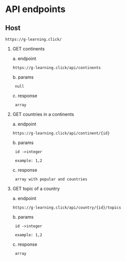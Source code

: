 # API endpoints # 

## Host ##

```
https://g-learning.click/

```
1. GET continents
   
   a. endpoint
    ```
    https://g-learning.click/api/continents
    ```
    b. params

        null

    c. response

        array

2. GET countries in a continents
   
    a. endpoint

    ```
    https://g-learning.click/api/continent/{id}

    ```
    b. params

        id ->integer

        example: 1,2

    c. response

        array with popular and countries


3. GET topic of a country
   
    a. endpoint

    ```
    https://g-learning.click/api/country/{id}/topics
    ```
     b. params

        id ->integer

        example: 1,2

    c. response

        array